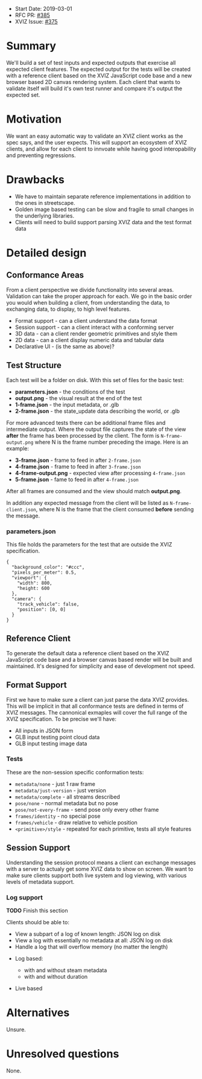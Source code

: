 - Start Date: 2019-03-01
- RFC PR: [#385](https://github.com/uber/xviz/pull/385)
- XVIZ Issue: [#375](https://github.com/uber/xviz/issues/375)

# Summary

We'll build a set of test inputs and expected outputs that exercise all expected client features.
The expected output for the tests will be created with a reference client based on the XVIZ
JavaScript code base and a new browser based 2D canvas rendering system. Each client that wants to
validate itself will build it's own test runner and compare it's output the expected set.

# Motivation

We want an easy automatic way to validate an XVIZ client works as the spec says, and the user
expects. This will support an ecosystem of XVIZ clients, and allow for each client to innvoate while
having good interopability and preventing regressions.

# Drawbacks

- We have to maintain separate reference implementations in addition to the ones in streetscape.
- Golden image based testing can be slow and fragile to small changes in the underlying libraries.
- Clients will need to build support parsing XVIZ data and the test format data

# Detailed design

## Conformance Areas

From a client perspective we divide functionality into several areas. Validation can take the proper
approach for each. We go in the basic order you would when building a client, from understanding the
data, to exchanging data, to display, to high level features.

- Format support - can a client understand the data format
- Session support - can a client interact with a conforming server
- 3D data - can a client render geometric primitives and style them
- 2D data - can a client display numeric data and tabular data
- Declarative UI - (is the same as above)?

## Test Structure

Each test will be a folder on disk. With this set of files for the basic test:

- **parameters.json** - the conditions of the test
- **output.png** - the visual result at the end of the test
- **1-frame.json** - the input metadata, or .glb
- **2-frame.json** - the state_update data describing the world, or .glb

For more advanced tests there can be additional frame files and intermediate output. Where the
output file captures the state of the view **after** the frame has been processed by the client. The
form is `N-frame-output.png` where N is the frame number preceding the image. Here is an example:

- **3-frame.json** - frame to feed in after `2-frame.json`
- **4-frame.json** - frame to feed in after `3-frame.json`
- **4-frame-output.png** - expected view after processing `4-frame.json`
- **5-frame.json** - fame to feed in after `4-frame.json`

After all frames are consumed and the view should match **output.png**.

In addition any expected message from the client will be listed as `N-frame-client.json`, where N is
the frame that the client consumed **before** sending the message.

### parameters.json

This file holds the parameters for the test that are outside the XVIZ specification.

```
{
  "background_color": "#ccc",
  "pixels_per_meter": 0.5,
  "viewport": {
    "width": 800,
    "height: 600
  },
  "camera": {
    "track_vehicle": false,
    "position": [0, 0]
  }
}
```

## Reference Client

To generate the default data a reference client based on the XVIZ JavaScript code base and a browser
canvas based render will be built and maintained. It's designed for simplicity and ease of
development not speed.

## Format Support

First we have to make sure a client can just parse the data XVIZ provides. This will be implicit in
that all conformance tests are defined in terms of XVIZ messages. The cannonical exmaples will cover
the full range of the XVIZ specification. To be precise we'll have:

- All inputs in JSON form
- GLB input testing point cloud data
- GLB input testing image data

### Tests

These are the non-session specific conformation tests:

- `metadata/none` - just 1 raw frame
- `metadata/just-version` - just version
- `metadata/complete` - all streams described
- `pose/none` - normal metadata but no pose
- `pose/not-every-frame` - send pose only every other frame
- `frames/identity` - no special pose
- `frames/vehicle` - draw relative to vehicle position
- `<primitive>/style` - repeated for each primitive, tests all style features

## Session Support

Understanding the session protocol means a client can exchange messages with a server to actualy get
some XVIZ data to show on screen. We want to make sure clients support both live system and log
viewing, with various levels of metadata support.

### Log support

**TODO** Finish this section

Clients should be able to:

- View a subpart of a log of known length: JSON log on disk
- View a log with essentially no metadata at all: JSON log on disk
- Handle a log that will overflow memory (no matter the length)

* Log based:

  - with and without steam metadata
  - with and without duration

* Live based

# Alternatives

Unsure.

# Unresolved questions

None.

